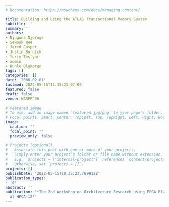 ```yaml
---
# Documentation: https://wowchemy.com/docs/managing-content/

title: Building and Using the ATLAS Transactional Memory System
subtitle: ''
summary: ''
authors:
- Njuguna Njoroge
- Sewook Wee
- Jared Casper
- Justin Burdick
- Yuriy Teslyar
- admin 
- Kunle Olukotun 
tags: []
categories: []
date: '2006-02-01'
lastmod: 2022-05-15T13:35:23-07:00
featured: false
draft: false
venue: WARFP'06 

# Featured image
# To use, add an image named `featured.jpg/png` to your page's folder.
# Focal points: Smart, Center, TopLeft, Top, TopRight, Left, Right, BottomLeft, Bottom, BottomRight.
image:
  caption: ''
  focal_point: ''
  preview_only: false

# Projects (optional).
#   Associate this post with one or more of your projects.
#   Simply enter your project's folder or file name without extension.
#   E.g. `projects = ["internal-project"]` references `content/project/deep-learning/index.md`.
#   Otherwise, set `projects = []`.
projects: []
publishDate: '2022-05-15T20:35:23.789912Z'
publication_types:
- '0'
abstract: ''
publication: '*The 2nd Workshop on Architecture Research using FPGA Platforms (WARFP)
  at HPCA-12*'
---
```

